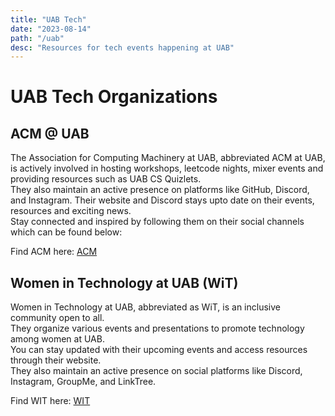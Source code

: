 ```yaml
---
title: "UAB Tech"
date: "2023-08-14"
path: "/uab"
desc: "Resources for tech events happening at UAB"
---
```


# UAB Tech Organizations

## ACM @ UAB
The Association for Computing Machinery at UAB, abbreviated ACM at UAB, is actively involved in hosting workshops, leetcode nights, mixer events and providing resources such as UAB CS Quizlets. <br>They also maintain an active presence on platforms like GitHub, Discord, and Instagram. Their website and Discord stays upto date on their events, resources and exciting news. <br>Stay connected and inspired by following them on their social channels which can be found below:

Find ACM here: [ACM](https://uabacm.org/)

## Women in Technology at UAB (WiT)
Women in Technology at UAB, abbreviated as WiT, is an inclusive community open to all. <br>They organize various events and presentations to promote technology among women at UAB. <br>You can stay updated with their upcoming events and access resources through their website. <br>They also maintain an active presence on social platforms like Discord, Instagram, GroupMe, and LinkTree.

Find WIT here: [WIT](https://sites.google.com/view/wituab/)